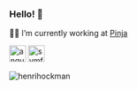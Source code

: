 ### Hello! 👋

👨‍💻 I’m currently working at [Pinja](https://pinja.com)

<p align="left"><img src="https://devicons.github.io/devicon/devicon.git/icons/angularjs/angularjs-original.svg" alt="angularjs" width="30" height="30"/> <img src="https://symfony.com/logos/symfony_black_03.svg" alt="symfony" width="30" height="30"/></p><p><img align="center" src="https://github-readme-stats.vercel.app/api/top-langs/?username=henrihockman&layout=compact&hide=html" alt="henrihockman" /></p>
